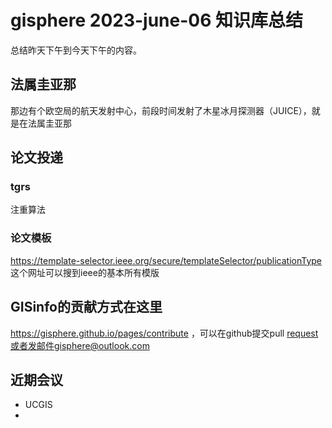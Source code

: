 # gisphere 2023-june-06 知识库总结
总结昨天下午到今天下午的内容。
## 法属圭亚那
那边有个欧空局的航天发射中心，前段时间发射了木星冰月探测器（JUICE），就是在法属圭亚那
## 论文投递
### tgrs
注重算法  
### 论文模板
https://template-selector.ieee.org/secure/templateSelector/publicationType
这个网址可以搜到ieee的基本所有模版
## GISinfo的贡献方式在这里
https://gisphere.github.io/pages/contribute ，可以在github提交pull request或者发邮件gisphere@outlook.com

## 近期会议
- UCGIS
- 


